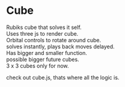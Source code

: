 # Cube
Rubiks cube that solves it self.
<br/>
Uses three js to render cube.
<br/>
Orbital controls to rotate around cube.
<br/>
solves instantly, plays back moves delayed.
<br/>
Has bigger and smaller function.
<br/>
possible bigger future cubes.
<br/>
3 x 3 cubes only for now.

check out cube.js, thats where all the logic is.
